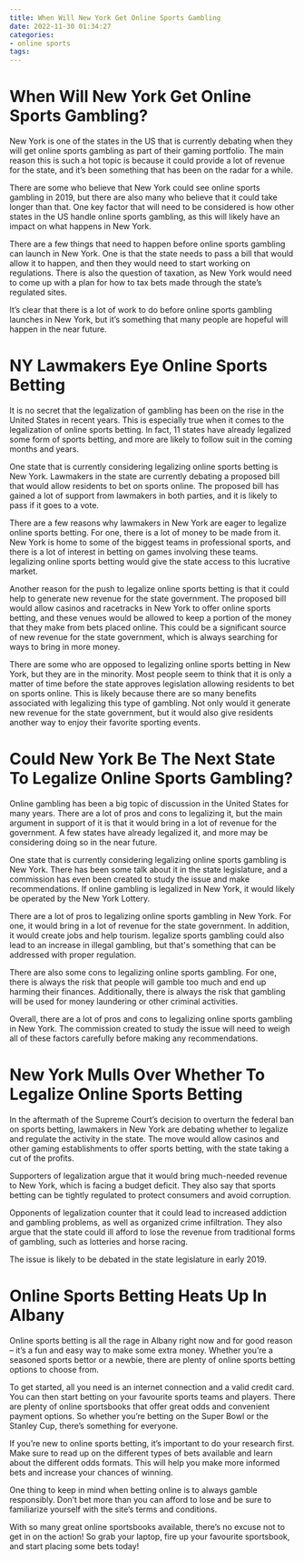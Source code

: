 ```yaml
---
title: When Will New York Get Online Sports Gambling
date: 2022-11-30 01:34:27
categories:
- online sports
tags:
---
```



#  When Will New York Get Online Sports Gambling?

New York is one of the states in the US that is currently debating when they will get online sports gambling as part of their gaming portfolio. The main reason this is such a hot topic is because it could provide a lot of revenue for the state, and it’s been something that has been on the radar for a while.

There are some who believe that New York could see online sports gambling in 2019, but there are also many who believe that it could take longer than that. One key factor that will need to be considered is how other states in the US handle online sports gambling, as this will likely have an impact on what happens in New York.

There are a few things that need to happen before online sports gambling can launch in New York. One is that the state needs to pass a bill that would allow it to happen, and then they would need to start working on regulations. There is also the question of taxation, as New York would need to come up with a plan for how to tax bets made through the state’s regulated sites.

It’s clear that there is a lot of work to do before online sports gambling launches in New York, but it’s something that many people are hopeful will happen in the near future.

#  NY Lawmakers Eye Online Sports Betting

It is no secret that the legalization of gambling has been on the rise in the United States in recent years. This is especially true when it comes to the legalization of online sports betting. In fact, 11 states have already legalized some form of sports betting, and more are likely to follow suit in the coming months and years.

One state that is currently considering legalizing online sports betting is New York. Lawmakers in the state are currently debating a proposed bill that would allow residents to bet on sports online. The proposed bill has gained a lot of support from lawmakers in both parties, and it is likely to pass if it goes to a vote.

There are a few reasons why lawmakers in New York are eager to legalize online sports betting. For one, there is a lot of money to be made from it. New York is home to some of the biggest teams in professional sports, and there is a lot of interest in betting on games involving these teams. legalizing online sports betting would give the state access to this lucrative market.

Another reason for the push to legalize online sports betting is that it could help to generate new revenue for the state government. The proposed bill would allow casinos and racetracks in New York to offer online sports betting, and these venues would be allowed to keep a portion of the money that they make from bets placed online. This could be a significant source of new revenue for the state government, which is always searching for ways to bring in more money.

There are some who are opposed to legalizing online sports betting in New York, but they are in the minority. Most people seem to think that it is only a matter of time before the state approves legislation allowing residents to bet on sports online. This is likely because there are so many benefits associated with legalizing this type of gambling. Not only would it generate new revenue for the state government, but it would also give residents another way to enjoy their favorite sporting events.

#  Could New York Be The Next State To Legalize Online Sports Gambling?

Online gambling has been a big topic of discussion in the United States for many years. There are a lot of pros and cons to legalizing it, but the main argument in support of it is that it would bring in a lot of revenue for the government. A few states have already legalized it, and more may be considering doing so in the near future.

One state that is currently considering legalizing online sports gambling is New York. There has been some talk about it in the state legislature, and a commission has even been created to study the issue and make recommendations. If online gambling is legalized in New York, it would likely be operated by the New York Lottery.

There are a lot of pros to legalizing online sports gambling in New York. For one, it would bring in a lot of revenue for the state government. In addition, it would create jobs and help tourism. legalize sports gambling could also lead to an increase in illegal gambling, but that's something that can be addressed with proper regulation.

There are also some cons to legalizing online sports gambling. For one, there is always the risk that people will gamble too much and end up harming their finances. Additionally, there is always the risk that gambling will be used for money laundering or other criminal activities.

Overall, there are a lot of pros and cons to legalizing online sports gambling in New York. The commission created to study the issue will need to weigh all of these factors carefully before making any recommendations.

#  New York Mulls Over Whether To Legalize Online Sports Betting

In the aftermath of the Supreme Court’s decision to overturn the federal ban on sports betting, lawmakers in New York are debating whether to legalize and regulate the activity in the state. The move would allow casinos and other gaming establishments to offer sports betting, with the state taking a cut of the profits.

Supporters of legalization argue that it would bring much-needed revenue to New York, which is facing a budget deficit. They also say that sports betting can be tightly regulated to protect consumers and avoid corruption.

Opponents of legalization counter that it could lead to increased addiction and gambling problems, as well as organized crime infiltration. They also argue that the state could ill afford to lose the revenue from traditional forms of gambling, such as lotteries and horse racing.

The issue is likely to be debated in the state legislature in early 2019.

#  Online Sports Betting Heats Up In Albany

Online sports betting is all the rage in Albany right now and for good reason – it’s a fun and easy way to make some extra money. Whether you’re a seasoned sports bettor or a newbie, there are plenty of online sports betting options to choose from.

To get started, all you need is an internet connection and a valid credit card. You can then start betting on your favourite sports teams and players. There are plenty of online sportsbooks that offer great odds and convenient payment options. So whether you’re betting on the Super Bowl or the Stanley Cup, there’s something for everyone.

If you’re new to online sports betting, it’s important to do your research first. Make sure to read up on the different types of bets available and learn about the different odds formats. This will help you make more informed bets and increase your chances of winning.

One thing to keep in mind when betting online is to always gamble responsibly. Don’t bet more than you can afford to lose and be sure to familiarize yourself with the site’s terms and conditions.

With so many great online sportsbooks available, there’s no excuse not to get in on the action! So grab your laptop, fire up your favourite sportsbook, and start placing some bets today!